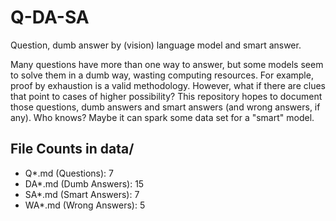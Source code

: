 # Q-DA-SA
Question, dumb answer by (vision) language model and smart answer.

Many questions have more than one way to answer, but some models seem to solve them in a dumb way, wasting computing resources. For example, proof by exhaustion is a valid methodology. However, what if there are clues that point to cases of higher possibility? This repository hopes to document those questions, dumb answers and smart answers (and wrong answers, if any). Who knows? Maybe it can spark some data set for a "smart" model.

<!-- FILE_COUNTS_START -->
## File Counts in data/
- Q*.md (Questions): 7
- DA*.md (Dumb Answers): 15
- SA*.md (Smart Answers): 7
- WA*.md (Wrong Answers): 5
<!-- FILE_COUNTS_END -->
